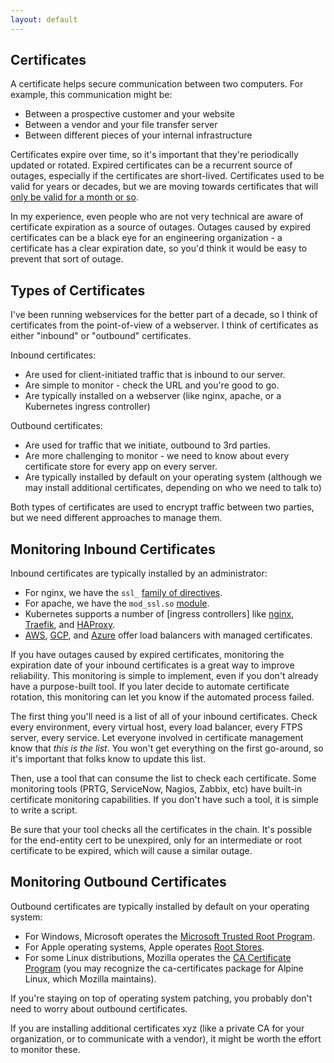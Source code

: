 ```yaml
---
layout: default
---
```


## Certificates

A certificate helps secure communication between two computers. For example, this communication might be:
 - Between a prospective customer and your website
 - Between a vendor and your file transfer server
 - Between different pieces of your internal infrastructure

Certificates expire over time, so it's important that they're periodically updated or rotated. Expired certificates can be a recurrent source of outages, especially if the certificates are short-lived. Certificates used to be valid for years or decades, but we are moving towards certificates that will [only be valid for a month or so](https://www.digicert.com/blog/tls-certificate-lifetimes-will-officially-reduce-to-47-days). 

In my experience, even people who are not very technical are aware of certificate expiration as a source of outages. Outages caused by expired certificates can be a black eye for an engineering organization - a certificate has a clear expiration date, so you'd think it would be easy to prevent that sort of outage. 

## Types of Certificates

I've been running webservices for the better part of a decade, so I think of certificates from the point-of-view of a webserver. I think of certificates as either "inbound" or "outbound" certificates. 

Inbound certificates:
 - Are used for client-initiated traffic that is inbound to our server. 
 - Are simple to monitor - check the URL and you're good to go. 
 - Are typically installed on a webserver (like nginx, apache, or a Kubernetes ingress controller)

Outbound certificates:
 - Are used for traffic that we initiate, outbound to 3rd parties. 
 - Are more challenging to monitor - we need to know about every certificate store for every app on every server. 
 - Are typically installed by default on your operating system (although we may install additional certificates, depending on who we need to talk to)

Both types of certificates are used to encrypt traffic between two parties, but we need different approaches to manage them. 

## Monitoring Inbound Certificates

Inbound certificates are typically installed by an administrator:
 - For nginx, we have the `ssl_` [family of directives](https://nginx.org/en/docs/http/configuring_https_servers.html). 
 - For apache, we have the `mod_ssl.so` [module](https://httpd.apache.org/docs/2.4/ssl/ssl_howto.html).
 - Kubernetes supports a number of [ingress controllers] like [nginx](https://kubernetes.github.io/ingress-nginx/), [Traefik](https://doc.traefik.io/traefik/reference/install-configuration/providers/kubernetes/kubernetes-ingress/), and [HAProxy](https://www.haproxy.com/documentation/kubernetes-ingress/overview/).
 - [AWS](https://docs.aws.amazon.com/elasticloadbalancing/latest/application/https-listener-certificates.html), [GCP](https://cloud.google.com/load-balancing/docs/ssl-certificates), and [Azure](https://learn.microsoft.com/en-us/azure/app-service/configure-ssl-certificate?tabs=apex%2Crbac%2Cazure-cli) offer load balancers with managed certificates. 

If you have outages caused by expired certificates, monitoring the expiration date of your inbound certificates is a great way to improve reliability. This monitoring is simple to implement, even if you don't already have a purpose-built tool. If you later decide to automate certificate rotation, this monitoring can let you know if the automated process failed.

The first thing you'll need is a list of all of your inbound certificates. Check every environment, every virtual host, every load balancer, every FTPS server, every service. Let everyone involved in certificate management know that _this is the list_. You won't get everything on the first go-around, so it's important that folks know to update this list.

Then, use a tool that can consume the list to check each certificate. Some monitoring tools (PRTG, ServiceNow, Nagios, Zabbix, etc) have built-in certificate monitoring capabilities. If you don't have such a tool, it is simple to write a script.

Be sure that your tool checks all the certificates in the chain. It's possible for the end-entity cert to be unexpired, only for an intermediate or root certificate to be expired, which will cause a similar outage.

## Monitoring Outbound Certificates

Outbound certificates are typically installed by default on your operating system:
 - For Windows, Microsoft operates the [Microsoft Trusted Root Program](https://learn.microsoft.com/en-us/security/trusted-root/program-requirements).
 - For Apple operating systems, Apple operates [Root Stores](https://support.apple.com/en-us/103272).
 - For some Linux distributions, Mozilla operates the [CA Certificate Program](https://wiki.mozilla.org/CA) (you may recognize the ca-certificates package for Alpine Linux, which Mozilla maintains). 

 If you're staying on top of operating system patching, you probably don't need to worry about outbound certificates. 

 If you are installing additional certificates xyz (like a private CA for your organization, or to communicate with a vendor), it might be worth the effort to monitor these. 

<!--
## Unorganized notes. 

I like to use something like https://www.ssllabs.com/ssltest/ 

Cipher suites are a common requirement for audits like PCI or HIPAA, not directly related to certificates. 

Discuss automation, especially with a tool like Let's Encrypt - where that is (and is not) appropriate.
-->
